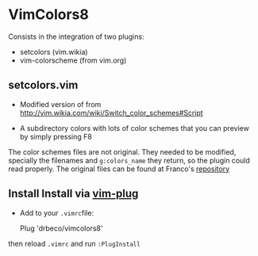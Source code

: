 # VimColors8

Consists in the integration of two plugins:

* setcolors (vim.wikia)
* vim-colorscheme (from vim.org)

## setcolors.vim

* Modified version of from http://vim.wikia.com/wiki/Switch_color_schemes#Script

* A subdirectory colors with lots of color schemes that you can preview by simply pressing F8

The color schemes files are not original. They needed to be modified, specially the filenames and `g:colors_name` they return, so the plugin could read properly. The original files can be found at Franco's [repository](https://github.com/flazz/vim-colorschemes/) 

## Install Install via [vim-plug](https://github.com/drbeco/vim-plug)

* Add to your `.vimrc`file:

     Plug 'drbeco/vimcolors8'

then reload `.vimrc` and run `:PlugInstall`


